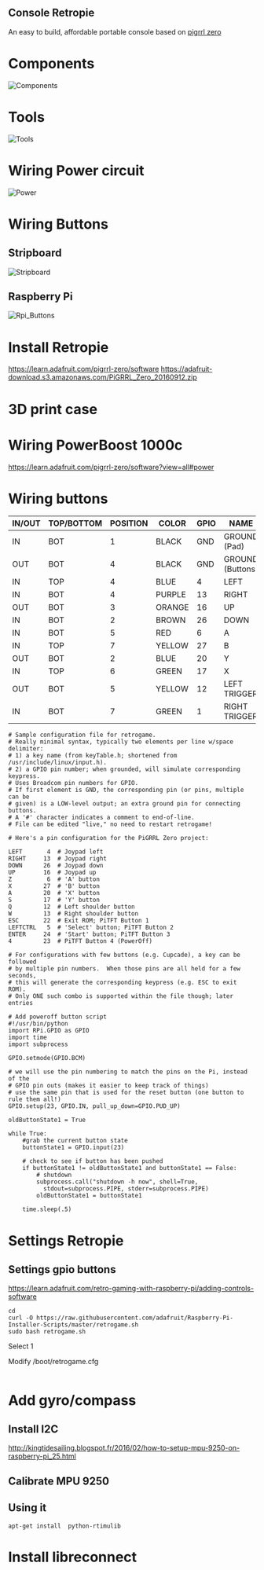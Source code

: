 Console Retropie 
----------------
An easy to build, affordable portable console based on [pigrrl zero](https://learn.adafruit.com/pigrrl-zero/overview)

# Components
![Components](guide/01_Components.jpg)

# Tools
![Tools](guide/02_Tools.jpg)

# Wiring Power circuit
![Power](guide/03_Power.jpg)

# Wiring Buttons
## Stripboard 
![Stripboard](guide/04_Power.jpg)
## Raspberry Pi
![Rpi_Buttons](guide/05_Power.jpg)

# Install Retropie
https://learn.adafruit.com/pigrrl-zero/software
https://adafruit-download.s3.amazonaws.com/PiGRRL_Zero_20160912.zip

# 3D print case

# Wiring PowerBoost 1000c
https://learn.adafruit.com/pigrrl-zero/software?view=all#power

# Wiring buttons
| IN/OUT | TOP/BOTTOM | POSITION  | COLOR  | GPIO | NAME             |
|--------|------------|-----------|--------|------|------------------|
| IN     | BOT        | 1         | BLACK  | GND  | GROUND (Pad)     |
| OUT    | BOT        | 4         | BLACK  | GND  | GROUND (Buttons) |
| IN     | TOP        | 4         | BLUE   | 4    | LEFT             |
| IN     | BOT        | 4         | PURPLE | 13   | RIGHT            |
| OUT    | BOT        | 3         | ORANGE | 16   | UP               |
| IN     | BOT        | 2         | BROWN  | 26   | DOWN             |
| IN     | BOT        | 5         | RED    | 6    | A                |
| IN     | TOP        | 7         | YELLOW | 27   | B                |
| OUT    | BOT        | 2         | BLUE   | 20   | Y                |
| IN     | TOP        | 6         | GREEN  | 17   | X                |
| OUT    | BOT        | 5         | YELLOW | 12   | LEFT TRIGGER     |
| IN     | BOT        | 7         | GREEN  |  1   | RIGHT TRIGGER    |
```
# Sample configuration file for retrogame.
# Really minimal syntax, typically two elements per line w/space delimiter:
# 1) a key name (from keyTable.h; shortened from /usr/include/linux/input.h).
# 2) a GPIO pin number; when grounded, will simulate corresponding keypress.
# Uses Broadcom pin numbers for GPIO.
# If first element is GND, the corresponding pin (or pins, multiple can be
# given) is a LOW-level output; an extra ground pin for connecting buttons.
# A '#' character indicates a comment to end-of-line.
# File can be edited "live," no need to restart retrogame!

# Here's a pin configuration for the PiGRRL Zero project:

LEFT       4  # Joypad left
RIGHT     13  # Joypad right
DOWN      26  # Joypad down
UP        16  # Joypad up
Z          6  # 'A' button
X         27  # 'B' button
A         20  # 'X' button
S         17  # 'Y' button
Q         12  # Left shoulder button
W         13  # Right shoulder button
ESC       22  # Exit ROM; PiTFT Button 1
LEFTCTRL   5  # 'Select' button; PiTFT Button 2
ENTER     24  # 'Start' button; PiTFT Button 3
4         23  # PiTFT Button 4 (PowerOff)

# For configurations with few buttons (e.g. Cupcade), a key can be followed
# by multiple pin numbers.  When those pins are all held for a few seconds,
# this will generate the corresponding keypress (e.g. ESC to exit ROM).
# Only ONE such combo is supported within the file though; later entries

# Add poweroff button script
#!/usr/bin/python
import RPi.GPIO as GPIO
import time
import subprocess

GPIO.setmode(GPIO.BCM)

# we will use the pin numbering to match the pins on the Pi, instead of the
# GPIO pin outs (makes it easier to keep track of things)
# use the same pin that is used for the reset button (one button to rule them all!)
GPIO.setup(23, GPIO.IN, pull_up_down=GPIO.PUD_UP)

oldButtonState1 = True

while True:
    #grab the current button state
    buttonState1 = GPIO.input(23)

    # check to see if button has been pushed
    if buttonState1 != oldButtonState1 and buttonState1 == False:
        # shutdown
        subprocess.call("shutdown -h now", shell=True,
          stdout=subprocess.PIPE, stderr=subprocess.PIPE)
        oldButtonState1 = buttonState1

    time.sleep(.5)
```


# Settings Retropie
## Settings gpio buttons
https://learn.adafruit.com/retro-gaming-with-raspberry-pi/adding-controls-software

```
cd
curl -O https://raw.githubusercontent.com/adafruit/Raspberry-Pi-Installer-Scripts/master/retrogame.sh
sudo bash retrogame.sh
```

Select 1

Modify /boot/retrogame.cfg
```
```

# Add gyro/compass
## Install I2C
http://kingtidesailing.blogspot.fr/2016/02/how-to-setup-mpu-9250-on-raspberry-pi_25.html



## Calibrate MPU 9250

## Using it
```
apt-get install  python-rtimulib
```

# Install libreconnect
